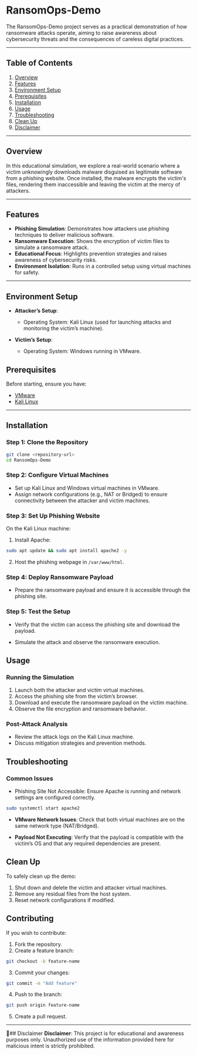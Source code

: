 # RansomOps-Demo

The RansomOps-Demo project serves as a practical demonstration of how ransomware attacks operate, aiming to raise awareness about cybersecurity threats and the consequences of careless digital practices.

---

## Table of Contents

1. [Overview](#overview)
2. [Features](#features)
3. [Environment Setup](#environment-setup)
4. [Prerequisites](#prerequisites)
5. [Installation](#installation)
6. [Usage](#usage)
7. [Troubleshooting](#troubleshooting)
8. [Clean Up](#clean-up)
9. [Disclaimer](#disclaimer)
---

## Overview

In this educational simulation, we explore a real-world scenario where a victim unknowingly downloads malware disguised as legitimate software from a phishing website. Once installed, the malware encrypts the victim's files, rendering them inaccessible and leaving the victim at the mercy of attackers.

---
## Features

- **Phishing Simulation**: Demonstrates how attackers use phishing techniques to deliver malicious software.
- **Ransomware Execution**: Shows the encryption of victim files to simulate a ransomware attack.
- **Educational Focus**:  Highlights prevention strategies and raises awareness of cybersecurity risks.
- **Environment Isolation**: Runs in a controlled setup using virtual machines for safety.

---
## Environment Setup 

- **Attacker’s Setup**:  
  - Operating System: Kali Linux (used for launching attacks and monitoring the victim’s machine).  

- **Victim’s Setup**:  
  - Operating System: Windows running in VMware. 




## Prerequisites

Before starting, ensure you have:
- [VMware](https://www.vmware.com/products/desktop-hypervisor/workstation-and-fusion)
- [Kali Linux](https://www.kali.org/get-kali/#kali-platforms) 


---

## Installation

### **Step 1: Clone the Repository**
```bash
git clone <repository-url>
cd RansomOps-Demo
`````

### Step 2: Configure Virtual Machines
- Set up Kali Linux and Windows virtual machines in VMware.
- Assign network configurations (e.g., NAT or Bridged) to ensure connectivity between the attacker and victim machines.

### Step 3:  Set Up Phishing Website
On the Kali Linux machine:
1. Install Apache:
```bash
sudo apt update && sudo apt install apache2 -y
`````
2. Host the phishing webpage in `/var/www/html`.

### Step 4: Deploy Ransomware Payload
- Prepare the ransomware payload and ensure it is accessible through the phishing site.

### Step 5: Test the Setup
- Verify that the victim can access the phishing site and download the payload.

- Simulate the attack and observe the ransomware execution.


## Usage
### Running the Simulation
1. Launch both the attacker and victim virtual machines.
2. Access the phishing site from the victim’s browser.
3. Download and execute the ransomware payload on the victim machine.
4. Observe the file encryption and ransomware behavior.

### Post-Attack Analysis
- Review the attack logs on the Kali Linux machine.
- Discuss mitigation strategies and prevention methods.

## Troubleshooting
### Common Issues
- Phishing Site Not Accessible: Ensure Apache is running and network settings are configured correctly.
```bash
sudo systemctl start apache2
`````


- **VMware Network Issues**: Check that both virtual machines are on the same network type (NAT/Bridged).

- **Payload Not Executing**: Verify that the payload is compatible with the victim’s OS and that any required dependencies are present.


## Clean Up
To safely clean up the demo:
1. Shut down and delete the victim and attacker virtual machines.
2. Remove any residual files from the host system.
3. Reset network configurations if modified.


## Contributing
If you wish to contribute:

1. Fork the repository.
2. Create a feature branch:
```bash
git checkout -b feature-name
`````
3. Commit your changes:
```bash
git commit -m "Add feature"
`````
4. Push to the branch:
```bash
git push origin feature-name
`````
5. Create a pull request.

---
🚨## Disclaimer
**Disclaimer**: This project is for educational and awareness purposes only. Unauthorized use of the information provided here for malicious intent is strictly prohibited.